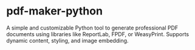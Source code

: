 # pdf-maker-python
A simple and customizable Python tool to generate professional PDF documents using libraries like ReportLab, FPDF, or WeasyPrint. Supports dynamic content, styling, and image embedding.
